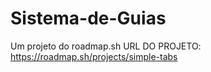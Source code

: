 # Sistema-de-Guias
Um projeto do roadmap.sh
URL DO PROJETO: https://roadmap.sh/projects/simple-tabs
